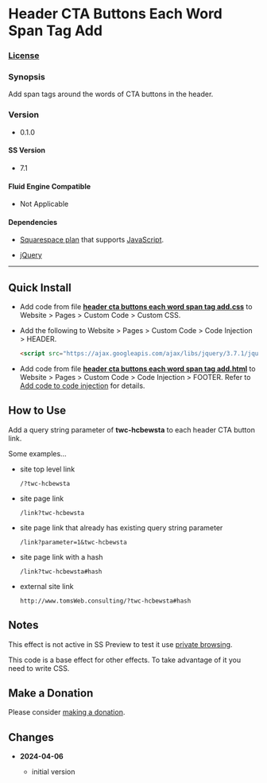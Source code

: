# Header CTA Buttons Each Word Span Tag Add

### [License][1]

### Synopsis

Add span tags around the words of CTA buttons in the header.

### Version

  * 0.1.0

#### SS Version

  * 7.1

#### Fluid Engine Compatible

  * Not Applicable

#### Dependencies

  * [Squarespace plan][2] that supports [JavaScript][3].

  * [jQuery][4]
  
---

## Quick Install

* Add code from file **[header cta buttons each word span tag add.css][5]** to
	Website > Pages > Custom Code > Custom CSS.
  
* Add the following to Website > Pages > Custom Code > Code Injection >
	HEADER.
  
  ```html
  <script src="https://ajax.googleapis.com/ajax/libs/jquery/3.7.1/jquery.min.js"></script>
  ```
  
* Add code from file **[header cta buttons each word span tag add.html][6]** to
  Website > Pages > Custom Code > Code Injection > FOOTER. Refer to [Add code
  to code injection][7] for details.

## How to Use

Add a query string parameter of **twc-hcbewsta** to each header CTA button link.

Some examples...

  * site top level link
  
  	```
  	/?twc-hcbewsta
  	```
    
  * site page link
  
  	```
  	/link?twc-hcbewsta
  	```
    
  * site page link that already has existing query string parameter
  
  	```
  	/link?parameter=1&twc-hcbewsta
  	```
    
  * site page link with a hash
  
  	```
  	/link?twc-hcbewsta#hash
  	```
    
  * external site link
  
  	```
  	http://www.tomsWeb.consulting/?twc-hcbewsta#hash
  	```
  
    

## Notes

This effect is not active in SS Preview to test it use [private browsing][8].

This code is a base effect for other effects. To take advantage of it you need
to write CSS.

## Make a Donation

Please consider [making a donation][9].

## Changes

<!-- * **2022-05-DD**

  * change twc-tbtca-tab-label to twc-tbtca-label
  * add class to label column to differentiate it from other columns
  * bumped version to 0.2.0
  -->
* **2024-04-06**

  * initial version

[1]: https://github.com/tomsWebConsulting/twcsl/blob/main/LICENSE.txt#L1
[2]: https://www.squarespace.com/pricing
[3]: https://en.wikipedia.org/wiki/JavaScript
[4]: https://jquery.com/
[5]: header%20cta%20buttons%20each%20word%20span%20tag%20add.css#L1
[6]: header%20cta%20buttons%20each%20word%20span%20tag%20add.html#L1
[7]: https://support.squarespace.com/hc/en-us/articles/205815908-Using-code-injection#toc-add-code-to-code-injection
[8]: https://tinyurl.com/ynessvsf
[9]: https://github.com/tomsWebConsulting/twcsl#make-a-donation
